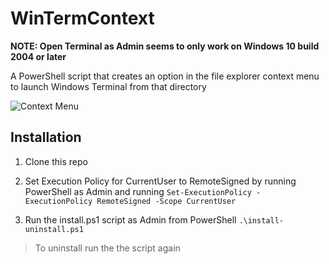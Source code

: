 # WinTermContext
**NOTE: Open Terminal as Admin seems to only work on Windows 10 build 2004 or later**

A PowerShell script that creates an option in the file explorer context menu to launch Windows Terminal from that directory

![Context Menu](https://i.imgur.com/rAN6VUel.png)

## Installation
1. Clone this repo
2. Set Execution Policy for CurrentUser to RemoteSigned by running
   PowerShell as Admin and running `Set-ExecutionPolicy -ExecutionPolicy RemoteSigned -Scope CurrentUser` 

3. Run the install.ps1 script as Admin from PowerShell
`.\install-uninstall.ps1`

> To uninstall run the the script again